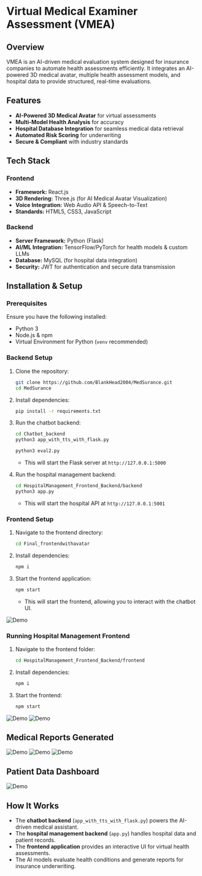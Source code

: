 # Virtual Medical Examiner Assessment (VMEA)

## Overview
VMEA is an AI-driven medical evaluation system designed for insurance companies to automate health assessments efficiently. It integrates an AI-powered 3D medical avatar, multiple health assessment models, and hospital data to provide structured, real-time evaluations.

## Features
- **AI-Powered 3D Medical Avatar** for virtual assessments
- **Multi-Model Health Analysis** for accuracy
- **Hospital Database Integration** for seamless medical data retrieval
- **Automated Risk Scoring** for underwriting
- **Secure & Compliant** with industry standards

## Tech Stack
### Frontend
- **Framework:** React.js
- **3D Rendering:** Three.js (for AI Medical Avatar Visualization)
- **Voice Integration:** Web Audio API & Speech-to-Text
- **Standards:** HTML5, CSS3, JavaScript

### Backend
- **Server Framework:** Python (Flask)
- **AI/ML Integration:** TensorFlow/PyTorch for health models & custom LLMs
- **Database:** MySQL (for hospital data integration)
- **Security:** JWT for authentication and secure data transmission

## Installation & Setup

### Prerequisites
Ensure you have the following installed:
- Python 3
- Node.js & npm
- Virtual Environment for Python (`venv` recommended)

### Backend Setup
1. Clone the repository:
   ```bash
   git clone https://github.com/BlankHead2004/MedSurance.git
   cd MedSurance
   ```
2. Install dependencies:
   ```bash
   pip install -r requirements.txt
   ```
3. Run the chatbot backend:
   ```bash
   cd Chatbot_backend
   python3 app_with_tts_with_flask.py
   ```
   ```bash
   python3 eval2.py
   ```
   - This will start the Flask server at `http://127.0.0.1:5000`

4. Run the hospital management backend:
   ```bash
   cd HospitalManagement_Frontend_Backend/backend
   python3 app.py
   ```
   - This will start the hospital API at `http://127.0.0.1:5001`

### Frontend Setup
1. Navigate to the frontend directory:
   ```bash
   cd Final_frontendwithavatar
   ```
2. Install dependencies:
   ```bash
   npm i
   ```
3. Start the frontend application:
   ```bash
   npm start
   ```
   - This will start the frontend, allowing you to interact with the chatbot UI.

![Demo](https://github.com/PrakharJain1509/MedSurance/blob/main/assets/Screenshot%202025-03-02%20at%2012.09.26%E2%80%AFAM.png)

### Running Hospital Management Frontend
1. Navigate to the frontend folder:
   ```bash
   cd HospitalManagement_Frontend_Backend/frontend
   ```
2. Install dependencies:
   ```bash
   npm i
   ```
3. Start the frontend:
   ```bash
   npm start
   ```

![Demo](https://github.com/PrakharJain1509/MedSurance/blob/main/assets/Screenshot%202025-03-02%20at%2012.06.27%E2%80%AFAM.png)
![Demo](https://github.com/PrakharJain1509/MedSurance/blob/main/assets/Screenshot%202025-03-02%20at%2012.06.40%E2%80%AFAM.png)

## Medical Reports Generated
![Demo](https://github.com/PrakharJain1509/MedSurance/blob/main/assets/Screenshot%202025-03-02%20at%2012.14.28%E2%80%AFAM.png)
![Demo](https://github.com/PrakharJain1509/MedSurance/blob/main/assets/Screenshot%202025-03-02%20at%2012.15.29%E2%80%AFAM.png)
![Demo](https://github.com/PrakharJain1509/MedSurance/blob/main/assets/Screenshot%202025-03-02%20at%2012.15.48%E2%80%AFAM.png)

## Patient Data Dashboard
![Demo](https://github.com/PrakharJain1509/MedSurance/blob/main/assets/Screenshot%202025-03-02%20at%2012.16.58%E2%80%AFAM.png)

## How It Works
- The **chatbot backend** (`app_with_tts_with_flask.py`) powers the AI-driven medical assistant.
- The **hospital management backend** (`app.py`) handles hospital data and patient records.
- The **frontend application** provides an interactive UI for virtual health assessments.
- The AI models evaluate health conditions and generate reports for insurance underwriting.
